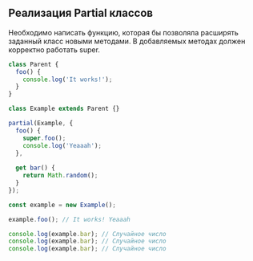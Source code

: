 ## Реализация Partial классов

Необходимо написать функцию, которая бы позволяла расширять заданный класс новыми методами. В добавляемых методах должен корректно работать super.

```js
class Parent {
  foo() {
    console.log('It works!');
  }
}

class Example extends Parent {}

partial(Example, {
  foo() {
    super.foo();
    console.log('Yeaaah');
  },
  
  get bar() {
    return Math.random();
  }
});

const example = new Example();

example.foo(); // It works! Yeaaah

console.log(example.bar); // Случайное число
console.log(example.bar); // Случайное число
console.log(example.bar); // Случайное число
```